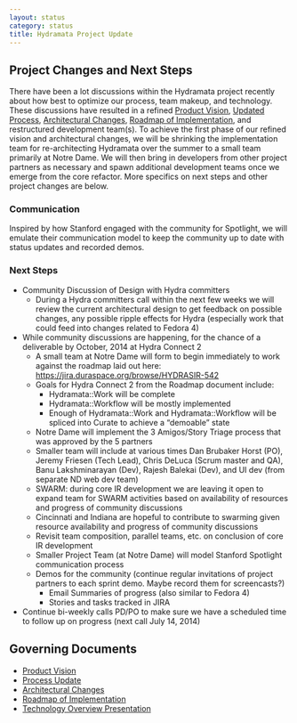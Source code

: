 ```yaml
---
layout: status
category: status
title: Hydramata Project Update
---
```

## Project Changes and Next Steps
There have been a lot discussions within the Hydramata project recently about how best to optimize our process, team makeup, and technology. These discussions have resulted in a refined [Product Vision][1], [Updated Process][2], [Architectural Changes][3], [Roadmap of Implementation][4], and restructured development team(s). To achieve the first phase of our refined vision and architectural changes, we will be shrinking the implementation team for re-architecting Hydramata over the summer to a small team primarily at Notre Dame. We will then bring in developers from other project partners as necessary and spawn additional development teams once we emerge from the core refactor. More specifics on next steps and other project changes are below.

### Communication
Inspired by how Stanford engaged with the community for Spotlight, we will emulate their communication model to keep the community up to date with status updates and recorded demos.

### Next Steps

- Community Discussion of Design with Hydra committers
	- During a Hydra committers call within the next few weeks we will review the current architectural design to get feedback on possible changes, any possible ripple effects for Hydra (especially work that could feed into changes related to Fedora 4)
- While community discussions are happening, for the chance of a deliverable by October, 2014 at Hydra Connect 2
	- A small team at Notre Dame will form to begin immediately to work against the roadmap laid out here: https://jira.duraspace.org/browse/HYDRASIR-542
	- Goals for Hydra Connect 2 from the Roadmap document include:
		- Hydramata::Work will be complete
		- Hydramata::Workflow will be mostly implemented
		- Enough of Hydramata::Work and Hydramata::Workflow will be spliced into Curate to achieve a “demoable” state
	- Notre Dame will implement the 3 Amigos/Story Triage process that was approved by the 5 partners 
	- Smaller team will include at various times Dan Brubaker Horst (PO), Jeremy Friesen (Tech Lead), Chris DeLuca (Scrum master and QA), Banu Lakshminarayan (Dev), Rajesh Balekai (Dev), and UI dev (from separate ND web dev team)
	- SWARM: during core IR development we are leaving it open to expand team for SWARM activities based on availability of resources and progress of community discussions
	- Cincinnati and Indiana are hopeful to contribute to swarming given resource availability and progress of community discussions
	- Revisit team composition, parallel teams, etc. on conclusion of core IR development
	- Smaller Project Team (at Notre Dame) will model Stanford Spotlight communication process
	- Demos for the community (continue regular invitations of project partners to each sprint demo. Maybe record them for screencasts?)
		- Email Summaries of progress (also similar to Fedora 4)
		- Stories and tasks tracked in JIRA
- Continue bi-weekly calls PD/PO to make sure we have a scheduled time to follow up on progress (next call July 14, 2014)

## Governing Documents
- [Product Vision][1]
- [Process Update][2]
- [Architectural Changes][3]
- [Roadmap of Implementation][4]
- [Technology Overview Presentation][5]

[1]: https://docs.google.com/document/d/1cOoKqkKVozt2PepxJngVlPiid0_pevx3wxSugomD6fM
[2]: https://docs.google.com/document/d/1ZkosJb9eV6b-7s7AZ4rd9evSyRtF82505LxVcRsKQ5U
[3]: https://docs.google.com/presentation/d/1STbFaANF3-bpBe_wXvQi1CVQxvkyD8khOO99Vnm6PJY
[4]: https://docs.google.com/document/d/1ZJx75-Pm3xZ0MdUmIGhX19RFt2NgaivU0oLwO_-vciM
[5]: https://wiki.duraspace.org/download/attachments/34664613/OR_14_Hydramata_Deep_Dive%20final_2.pptx
